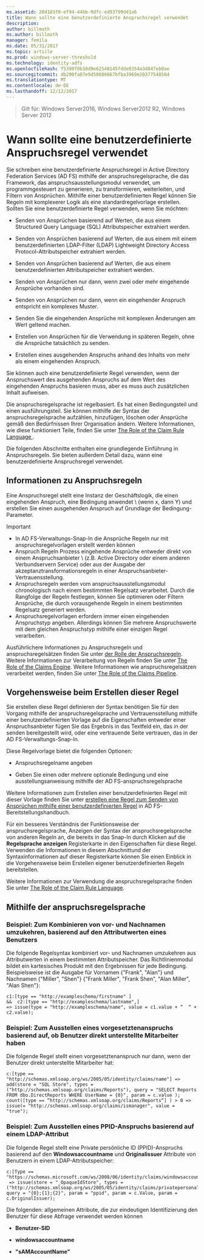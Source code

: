 ```yaml
---
ms.assetid: 20d183f0-ef94-44bb-9dfc-ed93799dd1a6
title: Wann sollte eine benutzerdefinierte Anspruchsregel verwendet
description: 
author: billmath
ms.author: billmath
manager: femila
ms.date: 05/31/2017
ms.topic: article
ms.prod: windows-server-threshold
ms.technology: identity-adfs
ms.openlocfilehash: f5398f0b10d9e62548145fdde0354a3d047eb0ae
ms.sourcegitcommit: db290fa07e9d50686667bfba3969e20377548504
ms.translationtype: MT
ms.contentlocale: de-DE
ms.lasthandoff: 12/12/2017
---
```

>Gilt für: Windows Server2016, Windows Server2012 R2, Windows Server 2012

# <a name="when-to-use-a-custom-claim-rule"></a>Wann sollte eine benutzerdefinierte Anspruchsregel verwendet
Sie schreiben eine benutzerdefinierte Anspruchsregel in Active Directory Federation Services \(AD FS\) mithilfe der anspruchsregelsprache, die das Framework, das anspruchsausstellungsmodul verwendet, um programmgesteuert zu generieren, zu transformieren, weiterleiten, und Filtern von Ansprüchen. Mithilfe einer benutzerdefinierten Regel können Sie Regeln mit komplexerer Logik als eine standardregelvorlage erstellen. Sollten Sie eine benutzerdefinierte Regel verwenden, wenn Sie möchten:  
  
-   Senden von Ansprüchen basierend auf Werten, die aus einem Structured Query Language \(SQL\) Attributspeicher extrahiert werden.  
  
-   Senden von Ansprüchen basierend auf Werten, die aus einem mit einem benutzerdefinierten LDAP-Filter \(LDAP\) Lightweight Directory Access Protocol-Attributspeicher extrahiert werden.  
  
-   Senden von Ansprüchen basierend auf Werten, die aus einem benutzerdefinierten Attributspeicher extrahiert werden.  
  
-   Senden von Ansprüchen nur dann, wenn zwei oder mehr eingehende Ansprüche vorhanden sind.  
  
-   Senden von Ansprüchen nur dann, wenn ein eingehender Anspruch entspricht ein komplexes Muster.  
  
-   Senden Sie die eingehenden Ansprüche mit komplexen Änderungen am Wert geltend machen.  
  
-   Erstellen von Ansprüchen für die Verwendung in späteren Regeln, ohne die Ansprüche tatsächlich zu senden.  
  
-   Erstellen eines ausgehenden Anspruchs anhand des Inhalts von mehr als einem eingehenden Anspruch.  
  
Sie können auch eine benutzerdefinierte Regel verwenden, wenn der Anspruchswert des ausgehenden Anspruchs auf dem Wert des eingehenden Anspruchs basieren muss, aber es muss auch zusätzlichen Inhalt aufweisen.  
  
Die anspruchsregelsprache ist regelbasiert. Es hat einen Bedingungsteil und einen ausführungsteil. Sie können mithilfe der Syntax der anspruchsregelsprache aufzählen, hinzufügen, löschen oder Ansprüche gemäß den Bedürfnissen Ihrer Organisation ändern. Weitere Informationen, wie diese funktioniert Teile, finden Sie unter [The Role of the Claim Rule Language ](The-Role-of-the-Claim-Rule-Language.md).  
  
Die folgenden Abschnitte enthalten eine grundlegende Einführung in Anspruchsregeln. Sie bieten außerdem Detail dazu, wann eine benutzerdefinierte Anspruchsregel verwendet.  
  
## <a name="about-claim-rules"></a>Informationen zu Anspruchsregeln  
Eine Anspruchsregel stellt eine Instanz der Geschäftslogik, die einen eingehenden Anspruch, eine Bedingung anwendet \ (wenn x, dann Y\) und erstellen Sie einen ausgehenden Anspruch auf Grundlage der Bedingung-Parameter.  
  
> [!IMPORTANT]  
> -   In AD FS-Verwaltungs-Snap-In die Ansprüche Regeln nur mit anspruchsregelvorlagen erstellt werden können  
> -   Anspruch Regeln Prozess eingehende Ansprüche entweder direkt von einem Anspruchsanbieter \ (z.B. Active Directory oder einem anderen Verbundservern Service\) oder aus der Ausgabe der akzeptanztransformationsregeln in einer Anspruchsanbieter-Vertrauensstellung.  
> -   Anspruchsregeln werden vom anspruchsausstellungsmodul chronologisch nach einem bestimmten Regelsatz verarbeitet. Durch die Rangfolge der Regeln festlegen, können Sie optimieren oder Filtern Ansprüche, die durch vorausgehende Regeln in einem bestimmten Regelsatz generiert werden.  
> -   Anspruchsregelvorlagen erfordern immer einen eingehenden Anspruchstyp angeben. Allerdings können Sie mehrere Anspruchswerte mit dem gleichen Anspruchstyp mithilfe einer einzigen Regel verarbeiten.  
  
Ausführlichere Informationen zu Anspruchsregeln und anspruchsregelsätzen finden Sie unter [der Rolle der Anspruchsregeln](The-Role-of-Claim-Rules.md). Weitere Informationen zur Verarbeitung von Regeln finden Sie unter [The Role of the Claims Engine](The-Role-of-the-Claims-Engine.md). Weitere Informationen wie anspruchsregelsätzen verarbeitet werden, finden Sie unter [The Role of the Claims Pipeline](The-Role-of-the-Claims-Pipeline.md).  
  
## <a name="how-to-create-this-rule"></a>Vorgehensweise beim Erstellen dieser Regel  
Sie erstellen diese Regel definieren der Syntax benötigen Sie für den Vorgang mithilfe der anspruchsregelsprache und Vertrauensstellung mithilfe einer benutzerdefinierten Vorlage auf die Eigenschaften entweder einer Anspruchsanbieter fügen Sie das Ergebnis in das Textfeld ein, das in der senden bereitgestellt wird, oder eine vertrauende Seite vertrauen, das in der AD FS-Verwaltungs-Snap-In.  
  
Diese Regelvorlage bietet die folgenden Optionen:  
  
-   Anspruchsregelname angeben  
  
-   Geben Sie einen oder mehrere optionale Bedingung und eine ausstellungsanweisung mithilfe der AD FS-anspruchsregelsprache  
  
Weitere Informationen zum Erstellen einer benutzerdefinierten Regel mit dieser Vorlage finden Sie unter [erstellen eine Regel zum Senden von Ansprüchen mithilfe einer benutzerdefinierten Regel](https://technet.microsoft.com/library/dd807049.aspx) in AD FS-Bereitstellungshandbuch.  
  
Für ein besseres Verständnis der Funktionsweise der anspruchsregelsprache, Anzeigen der Syntax der anspruchsregelsprache von anderen Regeln an, die bereits in das Snap-In durch Klicken auf die **Regelsprache anzeigen** Registerkarte in den Eigenschaften für diese Regel. Verwenden die Informationen in diesem Abschnittund der Syntaxinformationen auf dieser Registerkarte können Sie einen Einblick in die Vorgehensweise beim Erstellen eigener benutzerdefinierten Regeln bereitstellen.  
  
Weitere Informationen zur Verwendung die anspruchsregelsprache finden Sie unter [The Role of the Claim Rule Language](The-Role-of-the-Claim-Rule-Language.md).  
  
## <a name="using-the-claim-rule-language"></a>Mithilfe der anspruchsregelsprache  
  
### <a name="example-how-to-combine-first-and-last-names-based-on-a-users-name-attribute-values"></a>Beispiel: Zum Kombinieren von vor- und Nachnamen umzukehren, basierend auf den Attributwerten eines Benutzers  
Die folgende Regelsyntax kombiniert vor- und Nachnamen umzukehren aus Attributwerten in einem bestimmten Attributspeicher. Das Richtlinienmodul bildet ein kartesisches Produkt mit den Ergebnissen für jede Bedingung. Beispielsweise ist die Ausgabe für Vornamen {"Frank", "Alan"} und Nachnamen {"Miller", "Shen"} {"Frank Miller", "Frank Shen", "Alan Miller", "Alan Shen"}:  
  
```  
c1:[type == "http://exampleschema/firstname" ]  
&&  c2:[type == "http://exampleschema/lastname",]   
=> issue(type = "http://exampleschema/name", value = c1.value + “  “ + c2.value);  
```  
  
### <a name="example-how-to-issue-a-manager-claim-based-on-whether-users-have-direct-reports"></a>Beispiel: Zum Ausstellen eines vorgesetztenanspruchs basierend auf, ob Benutzer direkt unterstellte Mitarbeiter haben  
Die folgende Regel stellt einen vorgesetztenanspruch nur dann, wenn der Benutzer direkt unterstellte Mitarbeiter hat:  
  
```  
c:[type == "http://schemas.xmlsoap.org/ws/2005/05/identity/claims/name"] => add(store = "SQL Store", types = ("http://schemas.xmlsoap.org/claims/Reports"), query = "SELECT Reports FROM dbo.DirectReports WHERE UserName = {0}", param = c.value );  
count([type == “http://schemas.xmlsoap.org/claims/Reports“] ) > 0 => issue(= "http://schemas.xmlsoap.org/claims/ismanager", value = "true");  
```  
  
### <a name="example-how-to-issue-a-ppid-claim-based-on-an-ldap-attribute"></a>Beispiel: Zum Ausstellen eines PPID-Anspruchs basierend auf einem LDAP-Attribut  
Die folgende Regel stellt eine Private persönliche ID \(PPID\)-Anspruchs basierend auf den **Windowsaccountname** und **Originalissuer** Attribute von Benutzern in einem LDAP-Attributspeicher:  
  
```  
c:[Type == "https://schemas.microsoft.com/ws/2008/06/identity/claims/windowsaccountname"]  
 => issue(store = "_OpaqueIdStore", types = ("http://schemas.xmlsoap.org/ws/2005/05/identity/claims/privatepersonalidentifier"), query = "{0};{1};{2}", param = "ppid", param = c.Value, param = c.OriginalIssuer);  
```  
  
Die folgenden: allgemeinen Attribute, die zur eindeutigen Identifizierung den Benutzer für diese Abfrage verwendet werden können  
  
-   **Benutzer-SID**  
  
-   **windowsaccountname**  
  
-   **"sAMAccountName"**  
  

